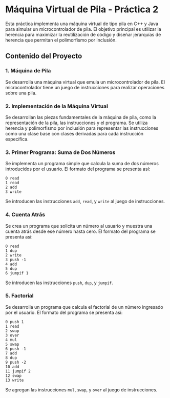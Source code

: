 # Máquina Virtual de Pila - Práctica 2

Esta práctica implementa una máquina virtual de tipo pila en C++ y Java para simular un microcontrolador de pila. El objetivo principal es utilizar la herencia para maximizar la reutilización de código y diseñar jerarquías de herencia que permitan el polimorfismo por inclusión.

## Contenido del Proyecto

### 1. Máquina de Pila

Se desarrolla una máquina virtual que emula un microcontrolador de pila. El microcontrolador tiene un juego de instrucciones para realizar operaciones sobre una pila.

### 2. Implementación de la Máquina Virtual

Se desarrollan las piezas fundamentales de la máquina de pila, como la representación de la pila, las instrucciones y el programa. Se utiliza herencia y polimorfismo por inclusión para representar las instrucciones como una clase base con clases derivadas para cada instrucción específica.

### 3. Primer Programa: Suma de Dos Números

Se implementa un programa simple que calcula la suma de dos números introducidos por el usuario. El formato del programa se presenta así:

```
0 read
1 read
2 add
3 write
```
Se introducen las instrucciones `add`, `read`, y `write` al juego de instrucciones.

### 4. Cuenta Atrás

Se crea un programa que solicita un número al usuario y muestra una cuenta atrás desde ese número hasta cero. El formato del programa se presenta así:

```
0 read
1 dup
2 write
3 push -1
4 add
5 dup
6 jumpif 1

```

Se introducen las instrucciones `push`, `dup`, y `jumpif`.

### 5. Factorial

Se desarrolla un programa que calcula el factorial de un número ingresado por el usuario. El formato del programa se presenta así:

```
0 push 1
1 read
2 swap
3 over
4 mul
5 swap
6 push -1
7 add
8 dup
9 push -2
10 add
11 jumpif 2
12 swap
13 write

```
Se agregan las instrucciones `mul`, `swap`, y `over` al juego de instrucciones.
